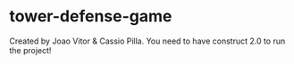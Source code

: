 # tower-defense-game
Created by Joao Vitor & Cassio Pilla.
You need to have construct 2.0 to run the project!
